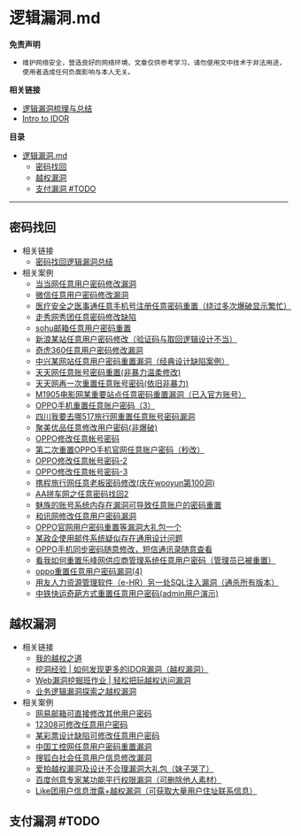 # 逻辑漏洞.md

**免责声明**

- `维护网络安全，营造良好的网络环境，文章仅供参考学习，请勿使用文中技术于非法用途，使用者造成任何负面影响与本人无关。`

**相关链接**

- [逻辑漏洞梳理与总结](https://www.freebuf.com/vuls/281141.html)
- [Intro to IDOR](https://vickieli.medium.com/intro-to-idor-9048453a3e5d)

**目录**

- [逻辑漏洞.md](#逻辑漏洞md)
  - [密码找回](#密码找回)
  - [越权漏洞](#越权漏洞)
  - [支付漏洞 #TODO](#支付漏洞-todo)

---

## 密码找回

- 相关链接
  - [密码找回逻辑漏洞总结](https://wooyun.kieran.top/#!/drops/494.%E5%AF%86%E7%A0%81%E6%89%BE%E5%9B%9E%E9%80%BB%E8%BE%91%E6%BC%8F%E6%B4%9E%E6%80%BB%E7%BB%93)
- 相关案例
  - [当当网任意用户密码修改漏洞](http://wy.zone.ci/bug_detail.php?wybug_id=wooyun-2012-011833)
  - [微信任意用户密码修改漏洞](https://wy.zone.ci/bug_detail.php?wybug_id=wooyun-2012-011720)
  - [医疗安全之医事通任意手机号注册任意密码重置（绕过多次爆破显示繁忙）](https://wy.zone.ci/bug_detail.php?wybug_id=wooyun-2016-0216112)
  - [走秀网秀团任意密码修改缺陷](https://wy.zone.ci/bug_detail.php?wybug_id=wooyun-2012-05630)  
  - [sohu邮箱任意用户密码重置](https://wy.zone.ci/bug_detail.php?wybug_id=wooyun-2012-04728)
  - [新浪某站任意用户密码修改（验证码与取回逻辑设计不当）](https://wy.zone.ci/bug_detail.php?wybug_id=wooyun-2014-085124)
  - [奇虎360任意用户密码修改漏洞](https://wy.zone.ci/bug_detail.php?wybug_id=wooyun-2012-08333)
  - [中兴某网站任意用户密码重置漏洞（经典设计缺陷案例）](https://wy.zone.ci/bug_detail.php?wybug_id=wooyun-2015-090226)
  - [天天网任意账号密码重置(非暴力温柔修改)](https://wy.zone.ci/bug_detail.php?wybug_id=wooyun-2015-094242)
  - [天天网再一次重置任意账号密码(依旧非暴力)](https://wy.zone.ci/bug_detail.php?wybug_id=wooyun-2015-095729)
  - [M1905电影网某重要站点任意密码重置漏洞（已入官方账号）](https://wy.zone.ci/bug_detail.php?wybug_id=wooyun-2016-0225958)
  - [OPPO手机重置任意账户密码（3）](https://wy.zone.ci/bug_detail.php?wybug_id=wooyun-2014-053349)
  - [四川我要去哪517旅行网重置任意账号密码漏洞](https://wy.zone.ci/bug_detail.php?wybug_id=wooyun-2014-082582)
  - [聚美优品任意修改用户密码(非爆破)](https://wy.zone.ci/bug_detail.php?wybug_id=wooyun-2014-085843)
  - [OPPO修改任意帐号密码](https://wy.zone.ci/bug_detail.php?wybug_id=wooyun-2013-020032)
  - [第二次重置OPPO手机官网任意账户密码（秒改）](https://wy.zone.ci/bug_detail.php?wybug_id=wooyun-2014-053079)
  - [OPPO修改任意帐号密码-2](https://wy.zone.ci/bug_detail.php?wybug_id=wooyun-2013-020425)
  - [OPPO修改任意帐号密码-3](https://wy.zone.ci/bug_detail.php?wybug_id=wooyun-2013-020532)
  - [携程旅行网任意老板密码修改(庆在wooyun第100洞)](https://wy.zone.ci/bug_detail.php?wybug_id=wooyun-2013-018263)
  - [AA拼车网之任意密码找回2](https://wy.zone.ci/bug_detail.php?wybug_id=wooyun-2014-080278)
  - [魅族的账号系统内存在漏洞可导致任意账户的密码重置](https://wy.zone.ci/bug_detail.php?wybug_id=wooyun-2014-078208)
  - [和讯网修改任意用户密码漏洞](https://wy.zone.ci/bug_detail.php?wybug_id=wooyun-2015-091216)
  - [OPPO官网用户密码重置等漏洞大礼包一个](https://wy.zone.ci/bug_detail.php?wybug_id=wooyun-2013-019649)
  - [某政企使用邮件系统疑似存在通用设计问题](https://wy.zone.ci/bug_detail.php?wybug_id=wooyun-2014-088927)
  - [OPPO手机同步密码随意修改，短信通讯录随意查看](https://wy.zone.ci/bug_detail.php?wybug_id=wooyun-2013-042404)
  - [看我如何重置乐峰网供应商管理系统任意用户密码（管理员已被重置）](https://wy.zone.ci/bug_detail.php?wybug_id=wooyun-2014-083035)
  - [oppo重置任意用户密码漏洞(4)](https://wy.zone.ci/bug_detail.php?wybug_id=wooyun-2014-069987)
  - [用友人力资源管理软件（e-HR）另一处SQL注入漏洞（通杀所有版本）](https://wy.zone.ci/bug_detail.php?wybug_id=wooyun-2014-068060)
  - [中铁快运奇葩方式重置任意用户密码(admin用户演示)](https://wy.zone.ci/bug_detail.php?wybug_id=wooyun-2014-088708)

## 越权漏洞

- 相关链接
  - [我的越权之道](https://wooyun.kieran.top/#!/drops/107.%E6%88%91%E7%9A%84%E8%B6%8A%E6%9D%83%E4%B9%8B%E9%81%93)
  - [挖洞经验 | 如何发现更多的IDOR漏洞（越权漏洞）](https://www.freebuf.com/vuls/223500.html)
  - [Web漏洞挖掘班作业 | 轻松把玩越权访问漏洞](https://cloud.tencent.com/developer/article/1973427)
  - [业务逻辑漏洞探索之越权漏洞](https://www.freebuf.com/sectool/188068.html)
- 相关案例
  - [网易邮箱可直接修改其他用户密码](https://wy.zone.ci/bug_detail.php?wybug_id=wooyun-2012-08307)
  - [12308可修改任意用户密码](https://wy.zone.ci/bug_detail.php?wybug_id=wooyun-2014-081467)
  - [某彩票设计缺陷可修改任意用户密码](https://wy.zone.ci/bug_detail.php?wybug_id=wooyun-2015-092319)
  - [中国工控网任意用户密码重置漏洞](https://wy.zone.ci/bug_detail.php?wybug_id=wooyun-2014-086726)
  - [搜狐白社会任意用户信息修改漏洞](https://wy.zone.ci/bug_detail.php?wybug_id=wooyun-2013-036411)
  - [爱拍越权漏洞及设计不合理漏洞大礼包（妹子哭了）](https://wy.zone.ci/bug_detail.php?wybug_id=wooyun-2013-033542)
  - [百度创意专家某功能平行权限漏洞（可删除他人素材）](https://wy.zone.ci/bug_detail.php?wybug_id=wooyun-2013-039358)
  - [Like团用户信息泄露+越权漏洞（可获取大量用户住址联系信息）](https://wy.zone.ci/bug_detail.php?wybug_id=wooyun-2013-033748)

## 支付漏洞 #TODO
